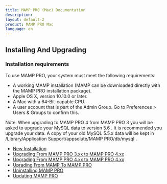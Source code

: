 ```yaml
---
title: MAMP PRO (Mac) Documentation
description: 
layout: default-2
product: MAMP PRO Mac
language: en
---
```


## Installing And Upgrading

### Installation requirements

To use MAMP PRO, your system must meet the following requirements:

- A working MAMP installation (MAMP can be downloaded directly with the MAMP PRO installation package).
- Apple OS X, version 10.10.0 or later.
- A Mac with a 64-Bit-capable CPU.
- A user account that is part of the Admin Group. Go to Preferences > Users & Groups to confirm this.

<div class="alert" role="alert"> 
Note: When upgrading to MAMP PRO 4 from MAMP PRO 3 you will be asked to upgrade your MySQL data to version 5.6 . It is recommended you upgrade your data. A copy of your old MySQL 5.5.x data will be kept in  /Library/Application Support/appsolute/MAMP PRO/db/mysql .
</div>

- [New Installation](New-Install/)  
- [Upgrading From MAMP PRO 3.xx to MAMP PRO 4.xx](MAMP-PRO-3xx-4xx-Upgrade/)  
- [Upgrading From MAMP PRO 4.xx to MAMP PRO 4.xx](MAMP-PRO-4xx-4xx-Upgrade/)  
- [Uprading From MAMP To MAMP PRO](MAMP-MAMP-PRO-Upgrade/)
- [Uninstalling MAMP PRO](Uninstall/)
- [Updating MAMP PRO](Updates/)





